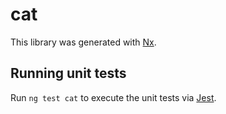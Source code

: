 # cat

This library was generated with [Nx](https://nx.dev).

## Running unit tests

Run `ng test cat` to execute the unit tests via [Jest](https://jestjs.io).
